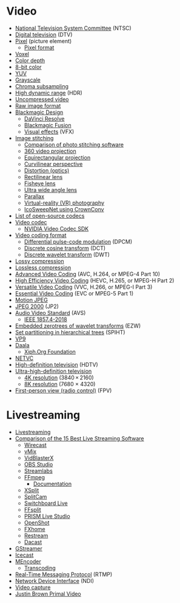 # Video
* [National Television System Committee](https://en.wikipedia.org/wiki/NTSC) (NTSC)
* [Digital television](https://en.wikipedia.org/wiki/Digital_television) (DTV)
* [Pixel](https://en.wikipedia.org/wiki/Pixel) (picture element)
  * [Pixel format](https://en.wikipedia.org/wiki/Pixel_Format)
* [Voxel](https://en.wikipedia.org/wiki/Voxel)
* [Color depth](https://en.wikipedia.org/wiki/Color_depth)
* [8-bit color](https://en.wikipedia.org/wiki/8-bit_color)
* [YUV](https://en.wikipedia.org/wiki/YUV)
* [Grayscale](https://en.wikipedia.org/wiki/Grayscale)
* [Chroma subsampling](https://en.wikipedia.org/wiki/Chroma_subsampling)
* [High dynamic range](https://en.wikipedia.org/wiki/High_dynamic_range) (HDR)
* [Uncompressed video](https://en.wikipedia.org/wiki/Uncompressed_video)
* [Raw image format](https://en.wikipedia.org/wiki/Raw_image_format)
* [Blackmagic Design](https://en.wikipedia.org/wiki/Blackmagic_Design)
  * [DaVinci Resolve](https://en.wikipedia.org/wiki/DaVinci_Resolve)
  * [Blackmagic Fusion](https://en.wikipedia.org/wiki/Blackmagic_Fusion)
  * [Visual effects](https://en.wikipedia.org/wiki/Visual_effects) (VFX)
* [Image stitching](https://en.wikipedia.org/wiki/Image_stitching)
  * [Comparison of photo stitching software](https://en.wikipedia.org/wiki/Comparison_of_photo_stitching_software)
  * [360 video projection](https://en.wikipedia.org/wiki/360_video_projection)
  * [Equirectangular projection](https://en.wikipedia.org/wiki/Equirectangular_projection)
  * [Curvilinear perspective](https://en.wikipedia.org/wiki/Curvilinear_perspective)
  * [Distortion (optics)](https://en.wikipedia.org/wiki/Distortion_(optics))
  * [Rectilinear lens](https://en.wikipedia.org/wiki/Rectilinear_lens)
  * [Fisheye lens](https://en.wikipedia.org/wiki/Fisheye_lens)
  * [Ultra wide angle lens](https://en.wikipedia.org/wiki/Ultra_wide_angle_lens)
  * [Parallax](https://en.wikipedia.org/wiki/Parallax)
  * [Virtual-reality (VR) photography](https://en.wikipedia.org/wiki/VR_photography)
  * [IcoSweepNet using CrownConv](https://github.com/matsuren/crownconv360depth)
* [List of open-source codecs](https://en.wikipedia.org/wiki/List_of_open-source_codecs)
* [Video codec](https://en.wikipedia.org/wiki/Video_codec)
  * [NVIDIA Video Codec SDK](https://developer.nvidia.com/nvidia-video-codec-sdk)
* [Video coding format](https://en.wikipedia.org/wiki/Video_coding_format)
  * [Differential pulse-code modulation](https://en.wikipedia.org/wiki/Differential_pulse-code_modulation) (DPCM)
  * [Discrete cosine transform](https://en.wikipedia.org/wiki/Discrete_cosine_transform) (DCT)
  * [Discrete wavelet transform](https://en.wikipedia.org/wiki/Discrete_wavelet_transform) (DWT)
* [Lossy compression](https://en.wikipedia.org/wiki/Lossy_compression)
* [Lossless compression](https://en.wikipedia.org/wiki/Lossless_compression)
* [Advanced Video Coding](https://en.wikipedia.org/wiki/Advanced_Video_Coding) (AVC, H.264, or MPEG-4 Part 10)
* [High Efficiency Video Coding](https://en.wikipedia.org/wiki/High_Efficiency_Video_Coding) (HEVC, H.265, or MPEG-H Part 2)
* [Versatile Video Coding](https://en.wikipedia.org/wiki/Versatile_Video_Coding) (VVC, H.266, or MPEG-I Part 3)
* [Essential Video Coding](https://en.wikipedia.org/wiki/Essential_Video_Coding) (EVC or MPEG-5 Part 1)
* [Motion JPEG](https://en.wikipedia.org/wiki/Motion_JPEG)
* [JPEG 2000](https://en.wikipedia.org/wiki/JPEG_2000) (JP2)
* [Audio Video Standard](https://en.wikipedia.org/wiki/Audio_Video_Standard) (AVS)
  * [IEEE 1857.4-2018](https://standards.ieee.org/ieee/1857.4/5817/)
* [Embedded zerotrees of wavelet transforms](https://en.wikipedia.org/wiki/Embedded_Zerotrees_of_Wavelet_transforms) (EZW)
* [Set partitioning in hierarchical trees](https://en.wikipedia.org/wiki/Set_partitioning_in_hierarchical_trees) (SPIHT)
* [VP9](https://en.wikipedia.org/wiki/VP9)
* [Daala](https://en.wikipedia.org/wiki/Daala)
  * [Xiph.Org Foundation](https://en.wikipedia.org/wiki/Xiph.Org_Foundation)
* [NETVC](https://en.wikipedia.org/wiki/NETVC)
* [High-definition television](https://en.wikipedia.org/wiki/High-definition_television) (HDTV)
* [Ultra-high-definition television](https://en.wikipedia.org/wiki/Ultra-high-definition_television)
  * [4K resolution](https://en.wikipedia.org/wiki/4K_resolution) (3840 × 2160)
  * [8K resolution](https://en.wikipedia.org/wiki/8K_resolution) (7680 × 4320)
* [First-person view (radio control)](https://en.wikipedia.org/wiki/First-person_view_(radio_control)) (FPV)
# Livestreaming
* [Livestreaming](https://en.wikipedia.org/wiki/Livestreaming)
* [Comparison of the 15 Best Live Streaming Software](https://www.dacast.com/blog/live-broadcasting-software/)
  * [Wirecast](https://en.wikipedia.org/wiki/Wirecast)
  * [vMix](https://en.wikipedia.org/wiki/VMix)
  * [VidBlasterX](https://www.vidblasterx.com/)
  * [OBS Studio](https://en.wikipedia.org/wiki/OBS_Studio)
  * [Streamlabs](https://en.wikipedia.org/wiki/Streamlabs)
  * [FFmpeg](https://en.wikipedia.org/wiki/FFmpeg)
    * [Documentation](https://ffmpeg.org/ffmpeg.html)
  * [XSplit](https://en.wikipedia.org/wiki/XSplit)
  * [SplitCam](https://splitcamera.com/)
  * [Switchboard Live](https://switchboard.live/)
  * [FFsplit](https://www.ffsplit.com/)
  * [PRISM Live Studio](https://prismlive.com/)
  * [OpenShot](https://en.wikipedia.org/wiki/OpenShot)
  * [FXhome](https://fxhome.com/)
  * [Restream](https://restream.io/)
  * [Dacast](https://en.wikipedia.org/wiki/Dacast)
* [GStreamer](https://en.wikipedia.org/wiki/GStreamer)
* [Icecast](https://en.wikipedia.org/wiki/Icecast)
* [MEncoder](https://en.wikipedia.org/wiki/MEncoder)
  * [Transcoding](https://en.wikipedia.org/wiki/Transcoding)
* [Real-Time Messaging Protocol](https://en.wikipedia.org/wiki/Real-Time_Messaging_Protocol) (RTMP)
* [Network Device Interface](https://en.wikipedia.org/wiki/Network_Device_Interface) (NDI)
* [Video capture](https://en.wikipedia.org/wiki/Video_capture)
* [Justin Brown Primal Video](https://www.youtube.com/c/Primalvideo/videos)
